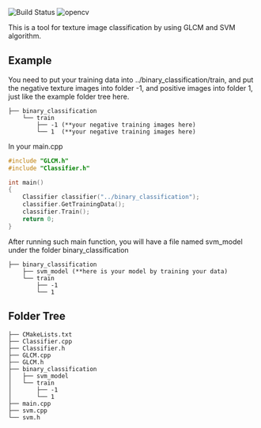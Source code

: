 ![Build Status](https://img.shields.io/travis/USER/REPO.svg)
![opencv](https://img.shields.io/badge/opencv-v3.3.1-blue.svg)  

This is a tool for texture image classification by using GLCM and SVM algorithm.

## Example
You need to put your training data into ../binary_classification/train, and put the negative texture images into folder -1, and positive images into folder 1, just like the example folder tree here.  

```
├── binary_classification
    └── train
        ├── -1 (**your negative training images here)
        └── 1  (**your negative training images here)
```
In your main.cpp

```c++
#include "GLCM.h"
#include "Classifier.h"

int main()
{
    Classifier classifier("../binary_classification");
    classifier.GetTrainingData();
    classifier.Train();
    return 0;
}
```
After running such main function, you will have a file named svm_model under the folder binary_classification 

```
├── binary_classification
    ├── svm_model (**here is your model by training your data)
    └── train
        ├── -1 
        └── 1 
```

## Folder Tree
```
├── CMakeLists.txt
├── Classifier.cpp
├── Classifier.h
├── GLCM.cpp
├── GLCM.h
├── binary_classification
│   ├── svm_model
│   └── train
│       ├── -1
│       └── 1
├── main.cpp
├── svm.cpp
└── svm.h
```